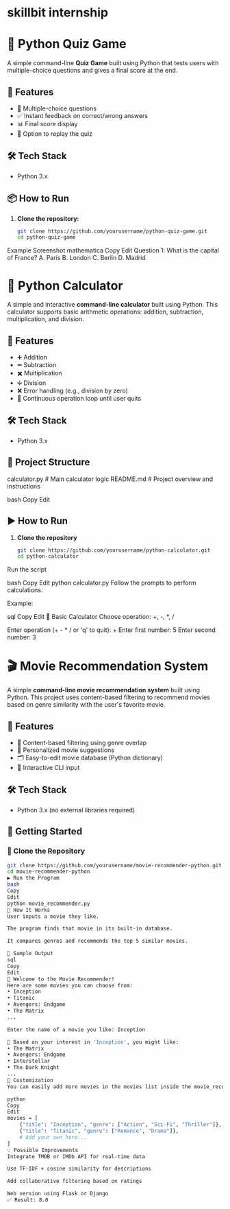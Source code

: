 # skillbit internship

# 🧠 Python Quiz Game

A simple command-line **Quiz Game** built using Python that tests users with multiple-choice questions and gives a final score at the end.

## 🚀 Features

- 📝 Multiple-choice questions
- ✅ Instant feedback on correct/wrong answers
- 📊 Final score display
- 🔁 Option to replay the quiz

## 🛠️ Tech Stack

- Python 3.x

## 📦 How to Run

1. **Clone the repository:**
   ```bash
   git clone https://github.com/yourusername/python-quiz-game.git
   cd python-quiz-game
   
Example Screenshot
mathematica
Copy
Edit
Question 1: What is the capital of France?
A. Paris
B. London
C. Berlin
D. Madrid



# 🔢 Python Calculator

A simple and interactive **command-line calculator** built using Python. This calculator supports basic arithmetic operations: addition, subtraction, multiplication, and division.

## 📌 Features

- ➕ Addition
- ➖ Subtraction
- ✖️ Multiplication
- ➗ Division
- ❌ Error handling (e.g., division by zero)
- 🔁 Continuous operation loop until user quits

## 🛠️ Tech Stack

- Python 3.x

## 📂 Project Structure

calculator.py # Main calculator logic
README.md # Project overview and instructions

bash
Copy
Edit

## ▶️ How to Run

1. **Clone the repository**
   ```bash
   git clone https://github.com/yourusername/python-calculator.git
   cd python-calculator
Run the script

bash
Copy
Edit
python calculator.py
Follow the prompts to perform calculations.

Example:

sql
Copy
Edit
🔢 Basic Calculator
Choose operation: +, -, *, /

Enter operation (+ - * / or 'q' to quit): +
Enter first number: 5
Enter second number: 3



# 🎬 Movie Recommendation System

A simple **command-line movie recommendation system** built using Python. This project uses content-based filtering to recommend movies based on genre similarity with the user's favorite movie.

## 📌 Features

- 🧠 Content-based filtering using genre overlap
- 🎯 Personalized movie suggestions
- 🗂️ Easy-to-edit movie database (Python dictionary)
- 💬 Interactive CLI input

## 🛠️ Tech Stack

- Python 3.x (no external libraries required)

## 🚀 Getting Started

### 📂 Clone the Repository

```bash
git clone https://github.com/yourusername/movie-recommender-python.git
cd movie-recommender-python
▶️ Run the Program
bash
Copy
Edit
python movie_recommender.py
🧠 How It Works
User inputs a movie they like.

The program finds that movie in its built-in database.

It compares genres and recommends the top 5 similar movies.

🎥 Sample Output
sql
Copy
Edit
🎥 Welcome to the Movie Recommender!
Here are some movies you can choose from:
• Inception
• Titanic
• Avengers: Endgame
• The Matrix
...

Enter the name of a movie you like: Inception

🎯 Based on your interest in 'Inception', you might like:
• The Matrix
• Avengers: Endgame
• Interstellar
• The Dark Knight
...
📌 Customization
You can easily add more movies in the movies list inside the movie_recommender.py file:

python
Copy
Edit
movies = [
    {"title": "Inception", "genre": ["Action", "Sci-Fi", "Thriller"]},
    {"title": "Titanic", "genre": ["Romance", "Drama"]},
    # Add your own here...
]
💡 Possible Improvements
Integrate TMDB or IMDb API for real-time data

Use TF-IDF + cosine similarity for descriptions

Add collaborative filtering based on ratings

Web version using Flask or Django
✅ Result: 8.0
